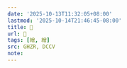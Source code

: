 ```yaml
---
date: '2025-10-13T11:32:05+08:00'
lastmod: '2025-10-14T21:46:45-08:00'
title: 󰫫
url: 󰫫
tags: [繒, 繒]
src: GHZR, DCCV
note:
---
```

